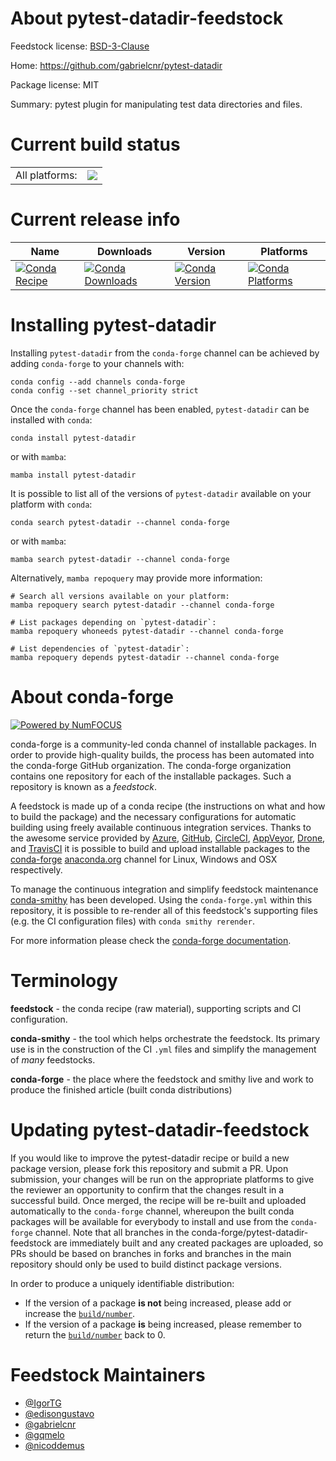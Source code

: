 About pytest-datadir-feedstock
==============================

Feedstock license: [BSD-3-Clause](https://github.com/conda-forge/pytest-datadir-feedstock/blob/main/LICENSE.txt)

Home: https://github.com/gabrielcnr/pytest-datadir

Package license: MIT

Summary: pytest plugin for manipulating test data directories and files.

Current build status
====================


<table><tr><td>All platforms:</td>
    <td>
      <a href="https://dev.azure.com/conda-forge/feedstock-builds/_build/latest?definitionId=3268&branchName=main">
        <img src="https://dev.azure.com/conda-forge/feedstock-builds/_apis/build/status/pytest-datadir-feedstock?branchName=main">
      </a>
    </td>
  </tr>
</table>

Current release info
====================

| Name | Downloads | Version | Platforms |
| --- | --- | --- | --- |
| [![Conda Recipe](https://img.shields.io/badge/recipe-pytest--datadir-green.svg)](https://anaconda.org/conda-forge/pytest-datadir) | [![Conda Downloads](https://img.shields.io/conda/dn/conda-forge/pytest-datadir.svg)](https://anaconda.org/conda-forge/pytest-datadir) | [![Conda Version](https://img.shields.io/conda/vn/conda-forge/pytest-datadir.svg)](https://anaconda.org/conda-forge/pytest-datadir) | [![Conda Platforms](https://img.shields.io/conda/pn/conda-forge/pytest-datadir.svg)](https://anaconda.org/conda-forge/pytest-datadir) |

Installing pytest-datadir
=========================

Installing `pytest-datadir` from the `conda-forge` channel can be achieved by adding `conda-forge` to your channels with:

```
conda config --add channels conda-forge
conda config --set channel_priority strict
```

Once the `conda-forge` channel has been enabled, `pytest-datadir` can be installed with `conda`:

```
conda install pytest-datadir
```

or with `mamba`:

```
mamba install pytest-datadir
```

It is possible to list all of the versions of `pytest-datadir` available on your platform with `conda`:

```
conda search pytest-datadir --channel conda-forge
```

or with `mamba`:

```
mamba search pytest-datadir --channel conda-forge
```

Alternatively, `mamba repoquery` may provide more information:

```
# Search all versions available on your platform:
mamba repoquery search pytest-datadir --channel conda-forge

# List packages depending on `pytest-datadir`:
mamba repoquery whoneeds pytest-datadir --channel conda-forge

# List dependencies of `pytest-datadir`:
mamba repoquery depends pytest-datadir --channel conda-forge
```


About conda-forge
=================

[![Powered by
NumFOCUS](https://img.shields.io/badge/powered%20by-NumFOCUS-orange.svg?style=flat&colorA=E1523D&colorB=007D8A)](https://numfocus.org)

conda-forge is a community-led conda channel of installable packages.
In order to provide high-quality builds, the process has been automated into the
conda-forge GitHub organization. The conda-forge organization contains one repository
for each of the installable packages. Such a repository is known as a *feedstock*.

A feedstock is made up of a conda recipe (the instructions on what and how to build
the package) and the necessary configurations for automatic building using freely
available continuous integration services. Thanks to the awesome service provided by
[Azure](https://azure.microsoft.com/en-us/services/devops/), [GitHub](https://github.com/),
[CircleCI](https://circleci.com/), [AppVeyor](https://www.appveyor.com/),
[Drone](https://cloud.drone.io/welcome), and [TravisCI](https://travis-ci.com/)
it is possible to build and upload installable packages to the
[conda-forge](https://anaconda.org/conda-forge) [anaconda.org](https://anaconda.org/)
channel for Linux, Windows and OSX respectively.

To manage the continuous integration and simplify feedstock maintenance
[conda-smithy](https://github.com/conda-forge/conda-smithy) has been developed.
Using the ``conda-forge.yml`` within this repository, it is possible to re-render all of
this feedstock's supporting files (e.g. the CI configuration files) with ``conda smithy rerender``.

For more information please check the [conda-forge documentation](https://conda-forge.org/docs/).

Terminology
===========

**feedstock** - the conda recipe (raw material), supporting scripts and CI configuration.

**conda-smithy** - the tool which helps orchestrate the feedstock.
                   Its primary use is in the construction of the CI ``.yml`` files
                   and simplify the management of *many* feedstocks.

**conda-forge** - the place where the feedstock and smithy live and work to
                  produce the finished article (built conda distributions)


Updating pytest-datadir-feedstock
=================================

If you would like to improve the pytest-datadir recipe or build a new
package version, please fork this repository and submit a PR. Upon submission,
your changes will be run on the appropriate platforms to give the reviewer an
opportunity to confirm that the changes result in a successful build. Once
merged, the recipe will be re-built and uploaded automatically to the
`conda-forge` channel, whereupon the built conda packages will be available for
everybody to install and use from the `conda-forge` channel.
Note that all branches in the conda-forge/pytest-datadir-feedstock are
immediately built and any created packages are uploaded, so PRs should be based
on branches in forks and branches in the main repository should only be used to
build distinct package versions.

In order to produce a uniquely identifiable distribution:
 * If the version of a package **is not** being increased, please add or increase
   the [``build/number``](https://docs.conda.io/projects/conda-build/en/latest/resources/define-metadata.html#build-number-and-string).
 * If the version of a package **is** being increased, please remember to return
   the [``build/number``](https://docs.conda.io/projects/conda-build/en/latest/resources/define-metadata.html#build-number-and-string)
   back to 0.

Feedstock Maintainers
=====================

* [@IgorTG](https://github.com/IgorTG/)
* [@edisongustavo](https://github.com/edisongustavo/)
* [@gabrielcnr](https://github.com/gabrielcnr/)
* [@gqmelo](https://github.com/gqmelo/)
* [@nicoddemus](https://github.com/nicoddemus/)

